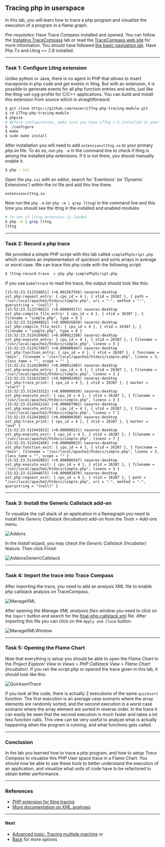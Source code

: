 ## Tracing php in userspace

In this lab, you will learn how to trace a php program and visualize the execution of a program in a flame graph.

*Pre-requisites*: Have Trace Compass installed and opened. You can follow the [Installing TraceCompass](../006-installing-tracecompass/) lab or read the [TraceCompass web site](http://tracecompass.org) for more information. You should have followed [the basic navigation lab](../101-trace-navigation-in-tracecompass/). Have Php 7.x and Lttng >= 2.8 installed.

- - -

### Task 1: Configure Lttng extension

Unlike python or Java, there is no agent in PHP that allows to insert tracepoints in php code and get events in lttng. But with an extension, it is possible to generate events for all php function entries and exits, just like the lttng-ust-cyg-profile for C/C++ applications. You can build and install this extension from source which is straightforward:

```bash
$ git clone https://github.com/naser/LTTng-php-tracing-module.git
$ cd LTTng-php-tracing-module
$ phpize
# Before configuration, make sure you have LTTng 2.X installed in your machine. For installation manual refer to: http://lttng.org/docs/v2.9/#doc-installing-lttng
$ ./configure
$ make
$ sudo make install
```

After installation you will need to add `extension=lttng.so` to your primary *php.ini* file. To do so, run `php -m` in the command line to check if lttng is among the installed php extensions. If it is not there, you should manually enable it.

```bash
$ php --ini
```

Open the `php.ini` with an editor, search for 'Exentions' (or 'Dynamic Extensions') within the ini file and add this line there:
```
extension=lttng.so
```

Now run the `php -m` (or `php -m | grep lttng`) in the command line and this time you should see the lttng in the installed and enabled modules
```bash
# To see if lttng extension is loaded
$ php -m | grep lttng
lttng
```

- - -

### Task 2: Record a php trace

We provided a simple PHP script with this lab called `simplePhpScript.php` which contains an implementation of quicksort and sorts arrays in average or worst case. We can trace this php code with the following script:

```bash
$ lttng-record-trace -p php php simplePhpScript.php
```

If you use `babeltrace` to read the trace, the output should look like this:
```
[15:52:23.512328851] (+0.001567556) naserez-desktop ust_php:request_entry: { cpu_id = 4 }, { vtid = 26387 }, { path = "/usr/local/apache2/htdocs/simple.php", uri = "-", method = "-", querystring = "(null)" }
[15:52:23.512378022] (+0.000049171) naserez-desktop ust_php:compile_file_entry: { cpu_id = 4 }, { vtid = 26387 }, { filename = "simple.php", type = 8 }
[15:52:23.512404852] (+0.000026830) naserez-desktop ust_php:compile_file_exit: { cpu_id = 4 }, { vtid = 26387 }, { filename = "simple.php", type = 8 }
[15:52:23.512416960] (+0.000012108) naserez-desktop ust_php:execute_entry: { cpu_id = 4 }, { vtid = 26387 }, { filename = "/usr/local/apache2/htdocs/simple.php", lineno = 3 }
[15:52:23.512417407] (+0.000000447) naserez-desktop ust_php:function_entry: { cpu_id = 4 }, { vtid = 26387 }, { funcname = "main", filename = "/usr/local/apache2/htdocs/simple.php", lineno = 3, class_name = "", scope = "" }
[15:52:23.512429890] (+0.000012483) naserez-desktop ust_php:execute_entry: { cpu_id = 4 }, { vtid = 26387 }, { filename = "/usr/local/apache2/htdocs/simple.php", lineno = 3 }
[15:52:23.512432382] (+0.000002492) naserez-desktop ust_php:trace_print: { cpu_id = 4 }, { vtid = 26387 }, { marker = "start" }
[15:52:23.512433312] (+0.000000930) naserez-desktop ust_php:execute_exit: { cpu_id = 4 }, { vtid = 26387 }, { filename = "/usr/local/apache2/htdocs/simple.php", lineno = 3 }
[15:52:23.512441214] (+0.000007902) naserez-desktop ust_php:execute_entry: { cpu_id = 4 }, { vtid = 26387 }, { filename = "/usr/local/apache2/htdocs/simple.php", lineno = 7 }
[15:52:23.512441602] (+0.000000388) naserez-desktop ust_php:trace_print: { cpu_id = 4 }, { vtid = 26387 }, { marker = "end" }
[15:52:23.512441823] (+0.000000221) naserez-desktop ust_php:execute_exit: { cpu_id = 4 }, { vtid = 26387 }, { filename = "/usr/local/apache2/htdocs/simple.php", lineno = 7 }
[15:52:23.512442456] (+0.000000633) naserez-desktop ust_php:function_exit: { cpu_id = 4 }, { vtid = 26387 }, { funcname = "main", filename = "/usr/local/apache2/htdocs/simple.php", lineno = 3, class_name = "", scope = "" }
[15:52:23.512442803] (+0.000000347) naserez-desktop ust_php:execute_exit: { cpu_id = 4 }, { vtid = 26387 }, { filename = "/usr/local/apache2/htdocs/simple.php", lineno = 3 }
[15:52:23.512444673] (+0.000001870) naserez-desktop ust_php:request_exit: { cpu_id = 4 }, { vtid = 26387 }, { path = "/usr/local/apache2/htdocs/simple.php", uri = "-", method = "-", querystring = "(null)" }
```

- - -

### Task 3: Install the Generic Callstack add-on

To visualize the call stack of an application in a flamegraph you need to install the *Generic Callstack (Incubation)* add-on from the *Tools > Add-ons* menu.

![Addons](screenshots/addons.png "Addons")

In the *Install* wizard, you may check the *Generic Callstack (Incubator)* feature. Then click *Finish*

![AddonsGenericCallstack](screenshots/genericCallStackAddons.png "Addons GenericCallstack")

- - -

### Task 4: Import the trace into Trace Compass

After importing the trace, you need to add an analysis XML file to enable php callstack analysis on TraceCompass.

![ManageXML](screenshots/manageXML.png "Manage XML")

After opening the *Manage XML analyses files* window you need to click on the `Import` button and search for the [final-php-callstack.xml](final-php-callstack.xml) file. After importing this file you can click on the `Apply and Close` button.

![ManageXMLWindow](screenshots/manageXMLWindow.png "Manage XML Window")

- - -

### Task 5: Opening the Flame Chart

Now that everything is setup you should be able to open the *Flame Chart* in the *Project Explorer View* in *Views > PHP Callstack View > Flame Chart (incubator)*. If you ran the script.php or opened the trace given in this lab, it should look like this:

![QuicksortTrace](screenshots/quicksortTrace.png "Quicksort Trace")

If you look at the code, there is actually 2 executions of the same `quicksort` function. The first execution is an average case scenario where the array elements are randomly sorted, and the second execution is a worst case scenario where the array element are sorted in reverse order.
In the trace it can easily be seen that the second execution is much faster and takes a lot less function calls. This view can be very useful to analyze what is actually happening when the program is running, and what functions gets called.

- - -

### Conclusion

In the lab you learned how to trace a php program, and how to setup *Trace Compass* to visualize this PHP User space trace in a Flame Chart. You should now be able to use these tools to better understand the execution of an application, and visualize what units of code have to be refactored to obtain better performance.

- - -

### References

* [PHP extension for lttng tracing](https://github.com/naser/LTTng-php-tracing-module.git)
* [More documentation on XML analyses](http://archive.eclipse.org/tracecompass/doc/stable/org.eclipse.tracecompass.doc.user/Data-driven-analysis.html#Data_driven_analysis)

- - -

#### Next

* [Advanced topic: Tracing multiple machine](../301-tracing-multiple-machine)
or
* [Back](../) for more options
